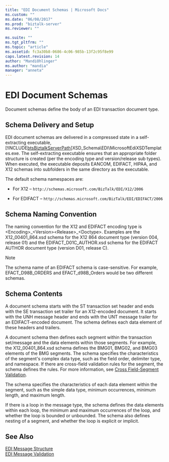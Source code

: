 ```yaml
---
title: "EDI Document Schemas | Microsoft Docs"
ms.custom: ""
ms.date: "06/08/2017"
ms.prod: "biztalk-server"
ms.reviewer: ""

ms.suite: ""
ms.tgt_pltfrm: ""
ms.topic: "article"
ms.assetid: fc3a30b8-0686-4c06-985b-13f2c95f8e99
caps.latest.revision: 14
author: "MandiOhlinger"
ms.author: "mandia"
manager: "anneta"
---
```

# EDI Document Schemas
Document schemas define the body of an EDI transaction document type.  
  
## Schema Delivery and Setup  
 EDI document schemas are delivered in a compressed state in a self-extracting executable, [!INCLUDE[btsBiztalkServerPath](../includes/btsbiztalkserverpath-md.md)]XSD_Schema\EDI\MicrosoftEdiXSDTemplates.exe. The self-extracting executable ensures that an appropriate folder structure is created (per the encoding type and version/release sub types). When executed, the executable deposits EANCOM, EDIFACT, HIPAA, and X12 schemas into subfolders in the same directory as the executable.  
  
 The default schema namespaces are:  
  
-   For X12 – `http://schemas.microsoft.com/BizTalk/EDI/X12/2006`  
  
-   For EDIFACT – `http://schemas.microsoft.com/BizTalk/EDI/EDIFACT/2006`  
  
## Schema Naming Convention  
 The naming convention for the X12 and EDIFACT encoding type is \<Encoding\>_\<Version\>\<Release\>\_\<Doctype\>. Examples are the X12_00401_864.xsd schema for the X12 864 document type (version 004, release 01) and the EDIFACT_D01C_AUTHOR.xsd schema for the EDIFACT AUTHOR document type (version D01, release C).  
  
> [!NOTE]
>  The schema name of an EDIFACT schema is case-sensitive. For example, EFACT_D98B_ORDERS and EFACT_d98B_Orders would be two different schemas.  
  
## Schema Contents  
 A document schema starts with the ST transaction set header and ends with the SE transaction set trailer for an X12-encoded document. It starts with the UNH message header and ends with the UNT message trailer for an EDIFACT-encoded document. The schema defines each data element of these headers and trailers.  
  
 A document schema then defines each segment within the transaction set/message and the data elements within those segments. For example, the X12_00401_864.xsd schema defines the BMG01, BMG02, and BMG03 elements of the BMG segments. The schema specifies the characteristics of the segment's complex data type, such as the field order, delimiter type, and namespace. If there are cross-field validation rules for the segment, the schema defines the rules. For more information, see [Cross Field-Segment Validation](../core/cross-field-segment-validation.md).  
  
 The schema specifies the characteristics of each data element within the segment, such as the simple data type, minimum occurrences, minimum length, and maximum length.  
  
 If there is a loop in the message type, the schema defines the data elements within each loop, the minimum and maximum occurrences of the loop, and whether the loop is bounded or unbounded. The schema also defines nesting of a segment, and whether the loop is explicit or implicit.  
  
## See Also  
 [EDI Message Structure](../core/edi-message-structure.md)   
 [EDI Message Validation](../core/edi-message-validation.md)